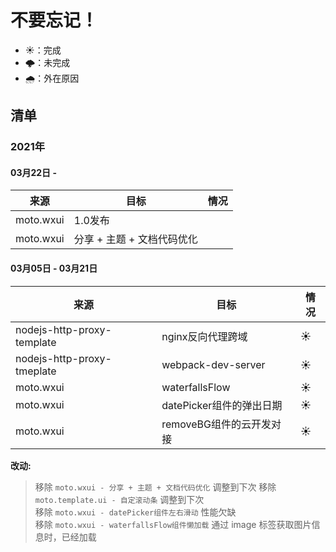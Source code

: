 # 不要忘记！

+ ☀️：完成
+ 🌩️：未完成
+ 🌧️：外在原因 

## 清单

### 2021年
<!-- moto.template.ui | 自定义滚动条 | -->


#### 03月22日 -

来源 | 目标 | 情况
--- |  --- | ---
moto.wxui | 1.0发布|
moto.wxui | 分享 + 主题 + 文档代码优化|



#### 03月05日 - 03月21日

来源 |目标 | 情况
---  |---  | ---
nodejs-http-proxy-template | nginx反向代理跨域 | ☀️
nodejs-http-proxy-tmeplate | webpack-dev-server| ☀️
moto.wxui | waterfallsFlow | ☀️
moto.wxui | datePicker组件的弹出日期| ☀️
moto.wxui | removeBG组件的云开发对接 | ☀️


**改动:**

> 移除 `moto.wxui - 分享 + 主题 + 文档代码优化` 调整到下次
> 移除 `moto.template.ui - 自定滚动条` 调整到下次<br>
> 移除 `moto.wxui - datePicker组件左右滑动` 性能欠缺 <br>
> 移除 `moto.wxui - waterfallsFlow组件懒加载` 通过 image 标签获取图片信息时，已经加载<br>
